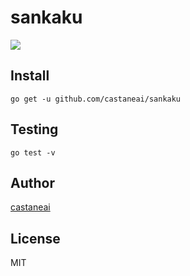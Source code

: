 sankaku
===========
![](http://www.asa-pro.com/sankakurenai/img/logo2.png)

## Install

```
go get -u github.com/castaneai/sankaku
```

## Testing

```
go test -v
```

## Author
[castaneai](http://github.com/castaneai)

## License
MIT
